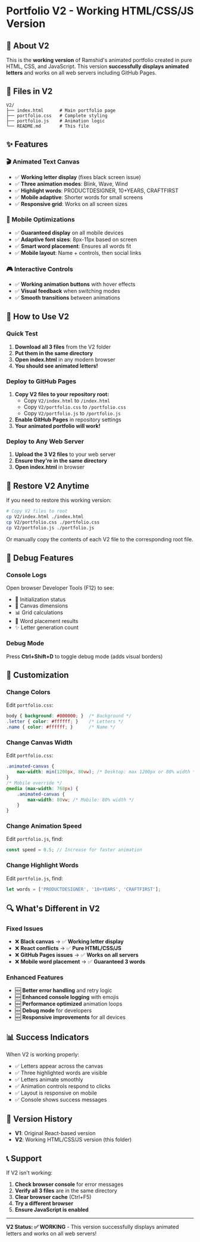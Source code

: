 # Portfolio V2 - Working HTML/CSS/JS Version

## 🎯 About V2

This is the **working version** of Ramshid's animated portfolio created in pure HTML, CSS, and JavaScript. This version **successfully displays animated letters** and works on all web servers including GitHub Pages.

## 📁 Files in V2

```
V2/
├── index.html      # Main portfolio page
├── portfolio.css   # Complete styling
├── portfolio.js    # Animation logic
└── README.md       # This file
```

## ✨ Features

### 🎬 Animated Text Canvas
- ✅ **Working letter display** (fixes black screen issue)
- ✅ **Three animation modes**: Blink, Wave, Wind
- ✅ **Highlight words**: PRODUCTDESIGNER, 10+YEARS, CRAFTFIRST
- ✅ **Mobile adaptive**: Shorter words for small screens
- ✅ **Responsive grid**: Works on all screen sizes

### 📱 Mobile Optimizations
- ✅ **Guaranteed display** on all mobile devices
- ✅ **Adaptive font sizes**: 8px-11px based on screen
- ✅ **Smart word placement**: Ensures all words fit
- ✅ **Mobile layout**: Name + controls, then social links

### 🎮 Interactive Controls
- ✅ **Working animation buttons** with hover effects
- ✅ **Visual feedback** when switching modes
- ✅ **Smooth transitions** between animations

## 🚀 How to Use V2

### Quick Test
1. **Download all 3 files** from the V2 folder
2. **Put them in the same directory**
3. **Open index.html** in any modern browser
4. **You should see animated letters!**

### Deploy to GitHub Pages
1. **Copy V2 files to your repository root:**
   - Copy `V2/index.html` to `/index.html`
   - Copy `V2/portfolio.css` to `/portfolio.css`
   - Copy `V2/portfolio.js` to `/portfolio.js`
2. **Enable GitHub Pages** in repository settings
3. **Your animated portfolio will work!**

### Deploy to Any Web Server
1. **Upload the 3 V2 files** to your web server
2. **Ensure they're in the same directory**
3. **Open index.html** in browser

## 🔄 Restore V2 Anytime

If you need to restore this working version:

```bash
# Copy V2 files to root
cp V2/index.html ./index.html
cp V2/portfolio.css ./portfolio.css
cp V2/portfolio.js ./portfolio.js
```

Or manually copy the contents of each V2 file to the corresponding root file.

## 🐛 Debug Features

### Console Logs
Open browser Developer Tools (F12) to see:
- 🚀 Initialization status
- 📏 Canvas dimensions
- 📊 Grid calculations
- 🎯 Word placement results
- ✨ Letter generation count

### Debug Mode
Press **Ctrl+Shift+D** to toggle debug mode (adds visual borders)

## 🎨 Customization

### Change Colors
Edit `portfolio.css`:
```css
body { background: #000000; }  /* Background */
.letter { color: #ffffff; }    /* Letters */
.name { color: #ffffff; }      /* Name */
```

### Change Canvas Width
Edit `portfolio.css`:
```css
.animated-canvas {
    max-width: min(1200px, 80vw); /* Desktop: max 1200px or 80% width */
}
/* Mobile override */
@media (max-width: 768px) {
    .animated-canvas {
        max-width: 80vw; /* Mobile: 80% width */
    }
}
```

### Change Animation Speed
Edit `portfolio.js`, find:
```javascript
const speed = 0.5; // Increase for faster animation
```

### Change Highlight Words
Edit `portfolio.js`, find:
```javascript
let words = ['PRODUCTDESIGNER', '10+YEARS', 'CRAFTFIRST'];
```

## 🔍 What's Different in V2

### Fixed Issues
- ❌ **Black canvas** → ✅ **Working letter display**
- ❌ **React conflicts** → ✅ **Pure HTML/CSS/JS**
- ❌ **GitHub Pages issues** → ✅ **Works on all servers**
- ❌ **Mobile word placement** → ✅ **Guaranteed 3 words**

### Enhanced Features
- 🆕 **Better error handling** and retry logic
- 🆕 **Enhanced console logging** with emojis
- 🆕 **Performance optimized** animation loops
- 🆕 **Debug mode** for developers
- 🆕 **Responsive improvements** for all devices

## 📊 Success Indicators

When V2 is working properly:
- ✅ Letters appear across the canvas
- ✅ Three highlighted words are visible
- ✅ Letters animate smoothly
- ✅ Animation controls respond to clicks
- ✅ Layout is responsive on mobile
- ✅ Console shows success messages

## 🎉 Version History

- **V1**: Original React-based version
- **V2**: Working HTML/CSS/JS version (this folder)

## 📞 Support

If V2 isn't working:
1. **Check browser console** for error messages
2. **Verify all 3 files** are in the same directory
3. **Clear browser cache** (Ctrl+F5)
4. **Try a different browser**
5. **Ensure JavaScript is enabled**

---

**V2 Status: ✅ WORKING** - This version successfully displays animated letters and works on all web servers!